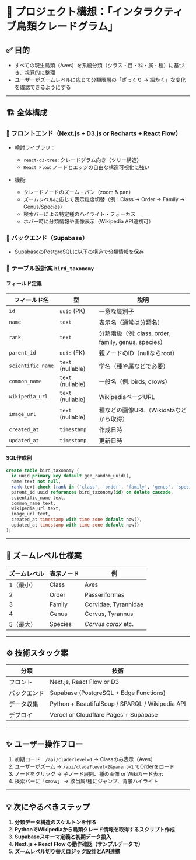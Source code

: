# 🧠 プロジェクト構想：「インタラクティブ鳥類クレードグラム」

## ✅ 目的

* すべての現生鳥類（Aves）を系統分類（クラス・目・科・属・種）に基づき、視覚的に整理
* ユーザーがズームレベルに応じて分類階層の「ざっくり → 細かく」な変化を確認できるようにする

---

## 🏗️ 全体構成

### 🔹 フロントエンド（Next.js + D3.js or Recharts + React Flow）

* 検討ライブラリ：

  * `react-d3-tree`: クレードグラム向き（ツリー構造）
  * `React Flow`: ノードとエッジの自由な構造可視化に強い
* 機能:

  * クレードノードのズーム・パン（zoom & pan）
  * ズームレベルに応じて表示粒度切替（例：Class → Order → Family → Genus/Species）
  * 検索バーによる特定種のハイライト・フォーカス
  * ホバー時に分類情報や画像表示（Wikipedia API連携可）

### 🔹 バックエンド（Supabase）

* SupabaseのPostgreSQLに以下の構造で分類情報を保存

### 🔸 テーブル設計案 `bird_taxonomy`

#### フィールド定義

| フィールド名            | 型                 | 説明                                            |
| ----------------- | ----------------- | --------------------------------------------- |
| `id`              | `uuid` (PK)       | 一意な識別子                                        |
| `name`            | `text`            | 表示名（通常は分類名）                                   |
| `rank`            | `text`            | 分類階級（例: class, order, family, genus, species） |
| `parent_id`       | `uuid` (FK)       | 親ノードのID（nullならroot）                           |
| `scientific_name` | `text` (nullable) | 学名（種や属などで必要）                                  |
| `common_name`     | `text` (nullable) | 一般名（例: birds, crows）                          |
| `wikipedia_url`   | `text` (nullable) | WikipediaページURL                               |
| `image_url`       | `text` (nullable) | 種などの画像URL（Wikidataなどから取得）                     |
| `created_at`      | `timestamp`       | 作成日時                                          |
| `updated_at`      | `timestamp`       | 更新日時                                          |

#### SQL作成例

```sql
create table bird_taxonomy (
  id uuid primary key default gen_random_uuid(),
  name text not null,
  rank text check (rank in ('class', 'order', 'family', 'genus', 'species')) not null,
  parent_id uuid references bird_taxonomy(id) on delete cascade,
  scientific_name text,
  common_name text,
  wikipedia_url text,
  image_url text,
  created_at timestamp with time zone default now(),
  updated_at timestamp with time zone default now()
);
```

---

## 🔁 ズームレベル仕様案

| ズームレベル | 表示ノード   | 例                    |
| ------ | ------- | -------------------- |
| 1（最小）  | Class   | Aves                 |
| 2      | Order   | Passeriformes        |
| 3      | Family  | Corvidae, Tyrannidae |
| 4      | Genus   | Corvus, Tyrannus     |
| 5（最大）  | Species | *Corvus corax* etc.  |

---

## ⚙️ 技術スタック案

| 分類     | 技術                                              |
| ------ | ----------------------------------------------- |
| フロント   | Next.js, React Flow or D3                       |
| バックエンド | Supabase (PostgreSQL + Edge Functions)          |
| データ収集  | Python + BeautifulSoup / SPARQL / Wikipedia API |
| デプロイ   | Vercel or Cloudflare Pages + Supabase           |

---

## ✨ ユーザー操作フロー

1. 初期ロード：`/api/clade?level=1` → Classのみ表示（Aves）
2. ユーザーがズーム → `/api/clade?level=2&parent=1` でOrderをロード
3. ノードをクリック → 子ノード展開、種の画像 or Wikiカード表示
4. 検索バーに「crow」 → 該当属/種にジャンプ、背景ハイライト

---

## 💡 次にやるべきステップ

1. **分類データ構造のスケルトンを作る**
2. **PythonでWikipediaから鳥類クレード情報を取得するスクリプト作成**
3. **Supabaseスキーマ定義と初期データ投入**
4. **Next.js + React Flow の動作確認（サンプルデータで）**
5. **ズームレベル切り替えロジック設計とAPI連携**
